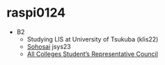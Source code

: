 # raspi0124
- B2
  - Studying LIS at University of Tsukuba (klis22)
  - [Sohosai](https://sohosai.com) jsys23
  - [All Colleges Student’s Representative Council](https://stb.tsukuba.ac.jp/~zdk)
